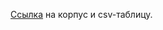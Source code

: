 [Ссылка](https://drive.google.com/open?id=1M9O5tO2KhHPaj-nKIJJTeUY-K4ISQN3V) на корпус и csv-таблицу.
